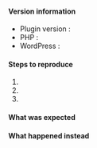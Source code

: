 <!--
Thanks for contributing !

Please note:
- These comments won't show up when you submit your issue.
- Please choose a descriptive title, ex. : "On media delete, it's still indexed".
- Try to provide as many details as possible on the below list.
- If requesting a new feature, please explain why you'd like to see it added.
-->

#### Version information

* Plugin version : 
* PHP : 
* WordPress : 

#### Steps to reproduce

1. 
2. 
3. 

#### What was expected


#### What happened instead
